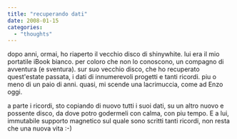 ```yaml
---
title: "recuperando dati"
date: 2008-01-15
categories: 
  - "thoughts"
---
```


dopo anni, ormai, ho riaperto il vecchio disco di shinywhite. lui era il mio portatile iBook bianco. per coloro che non lo conoscono, un compagno di avventura (e sventura). sur suo vecchio disco, che ho recuperato quest'estate passata, i dati di innumerevoli progetti e tanti ricordi. piu o meno di un paio di anni. quasi, mi scende una lacrimuccia, come ad Enzo oggi.

a parte i ricordi, sto copiando di nuovo tutti i suoi dati, su un altro nuovo e possente disco, da dove potro godermeli con calma, con piu tempo. E a lui, immutabile supporto magnetico sul quale sono scritti tanti ricordi, non resta che una nuova vita :-)
